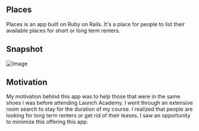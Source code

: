 ## Places

Places is an app built on Ruby on Rails.
It's a place for people to list their available places for short or long term renters.

## Snapshot

![Image](http://i62.tinypic.com/t892s2.png[/IMG])

## Motivation

My motivation behind this app was to help those that were in the same shoes i
was before attending Launch Academy. I went through an extensive room search to
stay for the duration of my course. I realized that people are looking for
long term renters or get rid of their leases. I saw an opportunity to minimize
this offering this app. 
